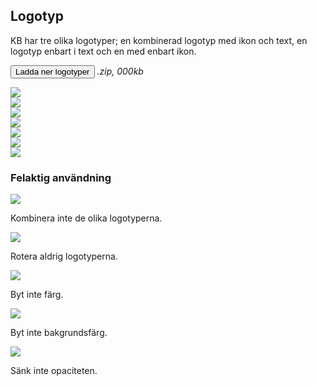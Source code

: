 ## Logotyp

KB har tre olika logotyper; en kombinerad logotyp med ikon och text, en logotyp enbart i text och en med enbart ikon.

<span class="badge bg-info badge-icon text-dark"><i class="bi-download"></i></span> <button type="button" class="btn btn-primary btn-round">Ladda ner logotyper</button> <i>.zip, 000kb</i>

<div class="gallery-block row">
    <div class="gallery-item bg-light">
        <img class="x-50" src="vendor/assets/kb_logo_text_black.svg" />
    </div>
</div>
<div class="gallery-block row">
    <div class="gallery-item col bg-light"><img class="x-75" src="vendor/assets/kb_logo_text_black.svg" /></div>
    <div class="gallery-item col bg-light"><img class="x-50" src="vendor/assets/kb_logo_black.svg" /></div>
    <div class="gallery-item col bg-dark"><img class="x-75" src="vendor/assets/kb_logo_text_white.svg" /></div>
    <div class="gallery-item col bg-dark"><img class="x-50" src="vendor/assets/kb_logo_white.svg" /></div>
</div>
<div class="gallery-block row">
    <div class="gallery-item col bg-light"><img src="vendor/assets/kb_text_black.svg" /></div>
    <div class="gallery-item col bg-dark"><img src="vendor/assets/kb_text_white.svg" /></div>
</div>

### Felaktig användning

<div class="row">
    <div class="col-md-6">
        <img class="img-fluid" src="img/wrong_1.png" />
        <p>
            Kombinera inte de olika logotyperna.
        </p>
    </div>
    <div class="col-md-6">
        <img class="img-fluid" src="img/wrong_2.png" />
        <p>
            Rotera aldrig logotyperna.
        </p>
    </div>
</div>
<div class="row">
    <div class="col-md-6">
        <img class="img-fluid" src="img/wrong_3.png" />
        <p>
            Byt inte färg.
        </p>
    </div>
    <div class="col-md-6">
        <img class="img-fluid" src="img/wrong_4.png" />
        <p>
            Byt inte bakgrundsfärg.
        </p>
    </div>
</div>
<div class="row">
    <div class="col-md-6">
        <img class="img-fluid" src="img/wrong_5.png" />
        <p>
            Sänk inte opaciteten.
        </p>
    </div>
</div>
